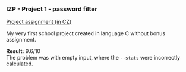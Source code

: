 ### IZP - Project 1 - password filter

[Project assignment (in CZ)](https://github.com/smatand/izp1_projekt/blob/master/izp_projekt1.pdf)

My very first school project created in language C without bonus assignment. 

**Result:** 9.6/10  
The problem was with empty input, where the `--stats` were incorrectly calculated. 
